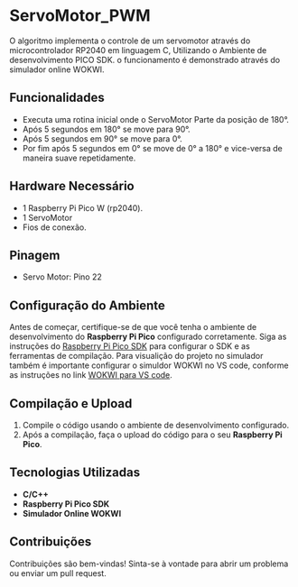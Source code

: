 # ServoMotor_PWM
O algoritmo implementa o controle de um servomotor através do microcontrolador RP2040 em linguagem C, Utilizando o Ambiente de desenvolvimento PICO SDK. o funcionamento é demonstrado através do simulador online WOKWI.

## Funcionalidades

- Executa uma rotina inicial onde o ServoMotor Parte da posição de 180°.
- Após 5 segundos em 180° se move para 90°.
- Após 5 segundos em 90° se move para 0°.
- Por fim após 5 segundos em 0° se move de 0° a 180° e vice-versa de maneira suave repetidamente.
## Hardware Necessário

- 1 Raspberry Pi Pico W (rp2040).
- 1 ServoMotor
- Fios de conexão.

## Pinagem

- Servo Motor: Pino 22

## Configuração do Ambiente

Antes de começar, certifique-se de que você tenha o ambiente de desenvolvimento do **Raspberry Pi Pico** configurado corretamente. Siga as instruções do [Raspberry Pi Pico SDK](https://www.raspberrypi.org/documentation/rp2040/getting-started/) para configurar o SDK e as ferramentas de compilação. Para visualição do projeto no simulador também é importante configurar o simuldor WOKWI no VS code, conforme as instruções no link [WOKWI para VS code](https://docs.wokwi.com/pt-BR/vscode/getting-started).

## Compilação e Upload

1. Compile o código usando o ambiente de desenvolvimento configurado.
2. Após a compilação, faça o upload do código para o seu **Raspberry Pi Pico**.

## Tecnologias Utilizadas

- **C/C++**
- **Raspberry Pi Pico SDK**
- **Simulador Online WOKWI**

## Contribuições

Contribuições são bem-vindas! Sinta-se à vontade para abrir um problema ou enviar um pull request.
